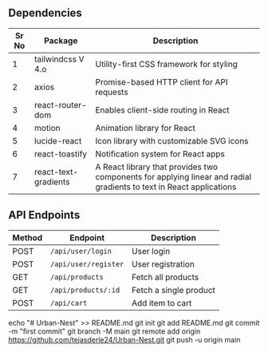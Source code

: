 


## Dependencies

| Sr No | Package             | Description                                      |
|------|---------------------|--------------------------------------------------|
| 1    | tailwindcss V 4.o        | Utility-first CSS framework for styling         |
| 2    | axios              | Promise-based HTTP client for API requests      |
| 3    | react-router-dom   | Enables client-side routing in React            |
| 4    | motion      | Animation library for React                     |
| 5    | lucide-react       | Icon library with customizable SVG icons        |
| 6    | react-toastify     | Notification system for React apps              |
| 7    | react-text-gradients    | A React library that provides two components for applying linear and radial gradients to text in React applications              |



## API Endpoints

| Method | Endpoint          | Description                   |
|--------|------------------|------------------------------|
| POST   | `/api/user/login`  | User login                  |
| POST   | `/api/user/register` | User registration          |
| GET    | `/api/products`   | Fetch all products          |
| GET    | `/api/products/:id` | Fetch a single product     |
| POST   | `/api/cart`       | Add item to cart            |



echo "# Urban-Nest" >> README.md
git init
git add README.md
git commit -m "first commit"
git branch -M main
git remote add origin https://github.com/tejasderle24/Urban-Nest.git
git push -u origin main